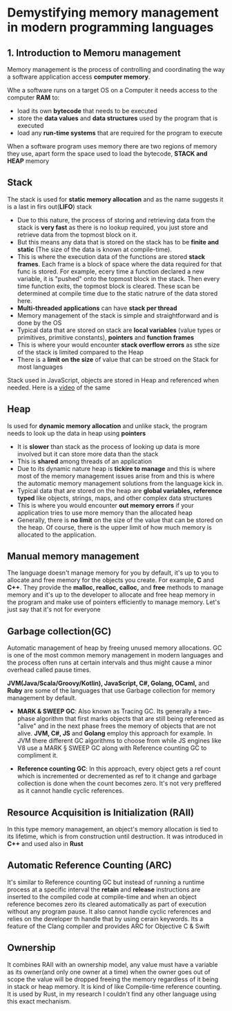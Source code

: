 # Demystifying memory management in modern programming languages

## 1. Introduction to Memoru management

Memory management is the process of controlling and coordinating the way a software application access **computer memory**.

Whe a software runs on a target OS on a Computer it needs access to the computer **RAM** to: 
  - load its own **bytecode** that needs to be executed
  - store the **data values** and **data structures** used by the program that is executed
  - load any **run-time systems** that are required for the program to execute

When a software program uses memory there are two regions of memory they use, apart form the space used to load the bytecode, **STACK and HEAP** memory

## Stack

The stack is used for **static memory allocation** and as the name suggests it is a last in firs out(**LIFO**) stack 
   - Due to this nature, the process of storing and retrieving data from the stack is **very fast** as there is no lookup required, you just store and retrieve data from the topmost block on it.
   - But this means any data that is stored on the stack has to be **finite and static** (The size of the data is known at compile-time).
   - This is where the execution data of the functions are stored **stack frames**. Each frame is a block of space where the data required for that func is stored. For example, ecery time a function declared a new variable, it is "pushed" onto the topmost block in the stack. Then every time function exits, the topmost block is cleared. These scan be determined at compile time due to the static natrure of the data stored here.
   - **Multi-threaded applications** can have **stack per thread**
   - Memory management of the stack is simple and straightforward and is done by the OS
   - Typical data that are stored on stack are **local variables** (value types or primitives, primitive constants), **pointers** and **function frames**
   - This is where your would encounter **stack overflow errors** as sthe size of the stack is limited compared to the Heap
   - There is a **limit on the size** of value that can be stroed on the Stack for most languages

Stack used in JavaScript, objects are stored in Heap and referenced when needed. Here is a [video](https://www.youtube.com/watch?v=95_CAUC9nvE) of the same

## Heap

Is used for **dynamic memory allocation** and unlike stack, the program needs to look up the data in heap using **pointers**

  - It is **slower** than stack as the process of looking up data is more involved but it can store more data than the stack
  - This is **shared** among threads of an application
  - Due to its dynamic nature heap is **tickire to manage** and this is where most of the memory management issues arise from and this is where the automatic memory management solutions from the language kick in.
  - Typical data that are stored on the heap are **global variables, reference typed** like objects, strings, maps, and other complex data structures
  - This is where you would encounter **out memory errors** if your application tries to use more memory than the allocated heap
  - Generally, there is **no limit** on the size of the value that can be stored on the heap. Of course, there is the upper limit of how much memory is allocated to the application.


## Manual memory management

The language doesn't manage memory for you by default, it's up to you to allocate and free memory for the objects you create. For example, **C** and **C++**. They provide the **malloc, realloc, calloc,** and **free** methods to manage memory and it's up to the developer to allocate and free heap memory in the program and make use of pointers efficiently to manage memory. Let's just say that it's not for everyone 

## Garbage collection(GC)

Automatic management of heap by freeing unused memory allocations. GC is one of the most common memory management in modern languages and the process often runs at certain intervals and thus might cause a minor overhead called pause times.

**JVM(Java/Scala/Groovy/Kotlin), JavaScript, C#, Golang, OCaml,** and **Ruby** are some of the languages that use Garbage collection for memory management by default.

  - **MARK & SWEEP GC**: Also known as Tracing GC. Its generally a two-phase algorithm that first marks objects that are still being referenced as "alive" and in the next phase frees the memory of objects that are not alive. **JVM, C#, JS** and **Golang** employ this approach for example. In JVM there different GC algorithms to choose from while JS engines like V8 use a MARK § SWEEP GC  along with Reference counting GC to compliment it. 

  - **Reference counting GC**: In this approach, every object gets a ref count which is incremented or decremented as ref to it change and garbage collection is done when the count becomes zero. It's not very preffered as it cannot handle cyclic references.

## Resource Acquisition is Initialization (RAII)

In this type memory management, an object's memory allocation is tied to its lifetime, which is from construction until destruction. It was introduced in **C++** and used also in **Rust**

## Automatic Reference Counting (ARC)

It's similar to Reference counting GC but instead of running a runtime process at a specific interval the **retain** and **release** instructions are inserted to the compiled code at compile-time and when an object reference becomes zero its cleared automatically as part of execution without any program pause. It also cannot handle cyclic references and relies on the developer th handle that by using cerain keywords. Its a feature of the Clang compiler and provides ARC for Objective C & Swift

## Ownership

It combines RAII with an ownership model, any value must have a variable as its owner(and only one owner at a time) when the owner goes out of scope the value will be dropped freeing the memory regardless of it being in stack or heap memory. It is kind of like Compile-time reference counting. It is used by Rust, in my research I couldn't find any other language using this exact mechanism.